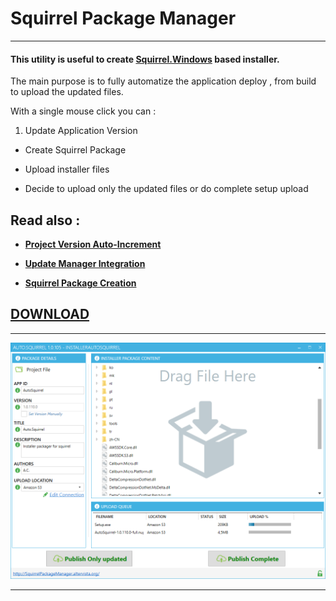 # **Squirrel Package Manager**

___

#### This utility is useful to create **[Squirrel.Windows](https://github.com/Squirrel/Squirrel.Windows)** based installer.

The main purpose is to fully automatize the application deploy , from build to upload  the updated files.

With a single mouse click you can :

1. Update Application Version

- Create Squirrel Package

- Upload installer files

- Decide to upload only the updated files or do complete setup upload

 ## Read also :


* **[Project Version Auto-Increment](docs/VersionAutoIncrement.html)**

* **[Update Manager Integration](docs/SquirrelIntegration.html)**

* **[Squirrel Package Creation](docs/PackageCreation.html)**

## [DOWNLOAD](https://s3-eu-west-1.amazonaws.com/ecamfolder/Setup.exe)
___

 ![](docs/images/squirrel_upload.png)
___
